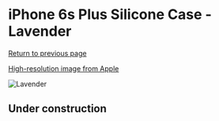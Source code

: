 # iPhone 6s Plus Silicone Case - Lavender

[Return to previous page](/iphone_6)

[High-resolution image from Apple](https://store.storeimages.cdn-apple.com/8756/as-images.apple.com/is/MLD02?wid=4500&hei=4500&fmt=png)

<div style="width: 512px"><img src="/almost_uncompressed/MLD02.webp" alt="Lavender"></div>

## Under construction
